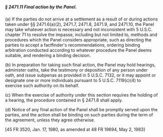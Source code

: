 ##### § 2471.11 Final action by the Panel. #####

(a) If the parties do not arrive at a settlement as a result of or during actions taken under §§ 2471.6(a)(2), 2471.7, 2471.8, 2471.9, and 2471.10, the Panel may take whatever action is necessary and not inconsistent with 5 U.S.C. chapter 71 to resolve the impasse, including but not limited to, methods and procedures which the Panel considers appropriate, such as directing the parties to accept a factfinder's recommendations, ordering binding arbitration conducted according to whatever procedure the Panel deems suitable, and rendering a binding decision.

(b) In preparation for taking such final action, the Panel may hold hearings, administer oaths, take the testimony or deposition of any person under oath, and issue subpenas as provided in 5 U.S.C. 7132, or it may appoint or designate one or more individuals pursuant to 5 U.S.C. 7119(c)(4) to exercise such authority on its behalf.

(c) When the exercise of authority under this section requires the holding of a hearing, the procedure contained in § 2471.8 shall apply.

(d) Notice of any final action of the Panel shall be promptly served upon the parties, and the action shall be binding on such parties during the term of the agreement, unless they agree otherwise.

[45 FR 3520, Jan. 17, 1980, as amended at 48 FR 19694, May 2, 1983]